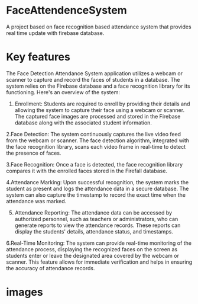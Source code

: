 # FaceAttendenceSystem
A project based on face recognition based attendance system that provides real time update with firebase database.

 # Key features
The Face Detection Attendance System application utilizes a webcam or scanner to capture and record the faces of students in a database. The system relies on the Firebase database and a face recognition library for its functioning. Here's an overview of the system:

1. Enrollment: Students are required to enroll by providing their details and allowing the system to capture their face using a webcam or scanner. The captured face images are processed and stored in the Firebase database along with the associated student information.

2.Face Detection: The system continuously captures the live video feed from the webcam or scanner. The face detection algorithm, integrated with the face recognition library, scans each video frame in real-time to detect the presence of faces.

3.Face Recognition: Once a face is detected, the face recognition library compares it with the enrolled faces stored in the Firefall database.

4.Attendance Marking: Upon successful recognition, the system marks the student as present and logs the attendance data in a secure database. The system can also capture the timestamp to record the exact time when the attendance was marked.

5. Attendance Reporting: The attendance data can be accessed by authorized personnel, such as teachers or administrators, who can generate reports to view the attendance records. These reports can display the students' details, attendance status, and timestamps.

6.Real-Time Monitoring: The system can provide real-time monitoring of the attendance process, displaying the recognized faces on the screen as students enter or leave the designated area covered by the webcam or scanner. This feature allows for immediate verification and helps in ensuring the accuracy of attendance records.

# images


